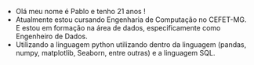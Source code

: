 * Olá meu nome é Pablo e tenho 21 anos !
* Atualmente estou cursando Engenharia de Computação no CEFET-MG. E estou em formação na área de dados, especificamente como Engenheiro de Dados.
* Utilizando a linguagem python utilizando dentro da linguagem (pandas, numpy, matplotlib, Seaborn, entre outras) e a linguagem SQL.
